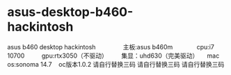 # asus-desktop-b460-hackintosh               
asus b460 desktop hackintosh               
主板:asus b460m             
cpu:i7 10700         
gpu:rtx3050（不驱动）       
集显：uhd630（完美驱动）    
mac os:sonoma 14.7   
oc版本1.0.2
请自行替换三码
请自行替换三码
请自行替换三码
